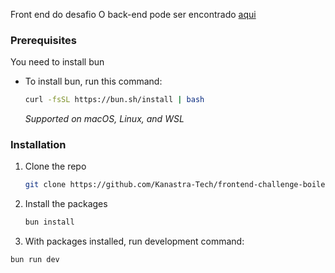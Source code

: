 Front end do desafio
O back-end pode ser encontrado [aqui](https://github.com/edgardlopes/Desafio-backend/tree/master)

### Prerequisites

You need to install bun

- To install bun, run this command:
  ```sh
  curl -fsSL https://bun.sh/install | bash
  ```
  _Supported on macOS, Linux, and WSL_

### Installation

1. Clone the repo
   ```sh
   git clone https://github.com/Kanastra-Tech/frontend-challenge-boilerplate.git
   ```
2. Install the packages
   ```sh
   bun install
   ```
3. With packages installed, run development command:

```sh
bun run dev
```
